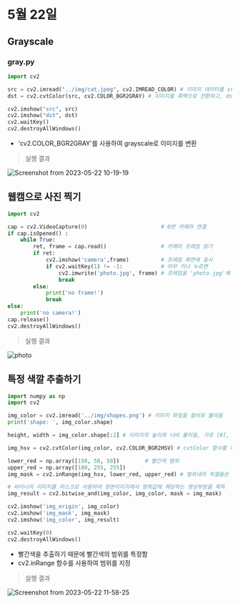 # 5월 22일

## Grayscale

### gray.py
```python
import cv2

src = cv2.imread("../img/cat.jpeg", cv2.IMREAD_COLOR) # 이미지 데이터를 src라는 변수에 저장
dst = cv2.cvtColor(src, cv2.COLOR_BGR2GRAY) # 이미지를 흑백으로 전환하고, dst라는 변수에 저장

cv2.imshow("src", src)
cv2.imshow("dst", dst)
cv2.waitKey()
cv2.destroyAllWindows()
```
- 'cv2.COLOR_BGR2GRAY'를 사용하여 grayscale로 이미지를 변환

> 실행 결과

![Screenshot from 2023-05-22 10-19-19](https://github.com/ajhwan/OpenCV_study/assets/129160008/3c6777de-972c-4e61-af4f-fe8d75f80739)

## 웹캠으로 사진 찍기
```python
import cv2

cap = cv2.VideoCapture(0)                       # 0번 카메라 연결
if cap.isOpened() :
    while True:
        ret, frame = cap.read()                 # 카메라 프레임 읽기
        if ret:
            cv2.imshow('camera',frame)          # 프레임 화면에 표시
            if cv2.waitKey(1) != -1:            # 아무 키나 누르면
                cv2.imwrite('photo.jpg', frame) # 프레임을 'photo.jpg'에 저장
                break
        else:
            print('no frame!')
            break
else:
    print('no camera!')
cap.release()
cv2.destroyAllWindows()
```

> 실행 결과

![photo](https://github.com/ajhwan/OpenCV_study/assets/129160008/8a3879f3-b8f0-4a8e-b8fb-202a8901688b)

## 특정 색깔 추출하기
```python
import numpy as np
import cv2

img_color = cv2.imread('../img/shapes.png') # 이미지 파일을 컬러로 불러옴
print('shape: ', img_color.shape)

height, width = img_color.shape[:2] # 이미지의 높이와 너비 불러옴, 가로 [0], 세로[1]

img_hsv = cv2.cvtColor(img_color, cv2.COLOR_BGR2HSV) # cvtColor 함수를 이용하여 hsv 색공간으로 변환

lower_red = np.array([150, 50, 50])        # 빨간색 범위
upper_red = np.array([180, 255, 255])
img_mask = cv2.inRange(img_hsv, lower_red, upper_red) # 범위내의 픽셀들은 흰색, 나머지 검은색

# 바이너리 이미지를 마스크로 사용하여 원본이미지에서 범위값에 해당하는 영상부분을 획득
img_result = cv2.bitwise_and(img_color, img_color, mask = img_mask) 

cv2.imshow('img_origin', img_color)
cv2.imshow('img_mask', img_mask)
cv2.imshow('img_color', img_result)

cv2.waitKey(0)
cv2.destroyAllWindows()
```
- 빨간색을 추출하기 때문에 빨간색의 범위를 특정함
- cv2.inRange 함수를 사용하여 범위를 지정

> 실행 결과

![Screenshot from 2023-05-22 11-58-25](https://github.com/ajhwan/OpenCV_study/assets/129160008/a9c896aa-14a5-4d0a-91c1-da06af36075f)



